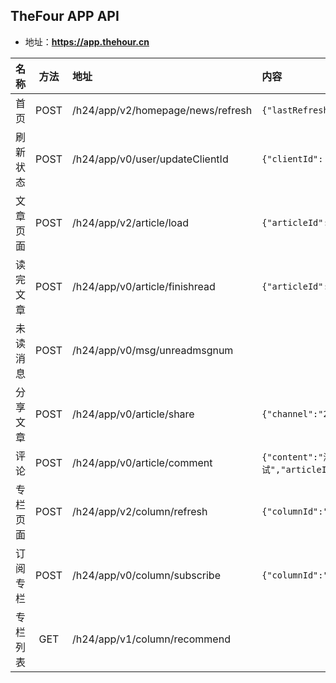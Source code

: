 ## TheFour APP API

- 地址：**https://app.thehour.cn**

|名称|方法|地址|内容|
|---|:---:|:---|:---|
|首页|POST|/h24/app/v2/homepage/news/refresh|```{"lastRefreshTime": "timespan"} ```|
|刷新状态|POST|/h24/app/v0/user/updateClientId|``` {"clientId": "value"} ```|
|文章页面|POST|/h24/app/v2/article/load|``` {"articleId":"value"} ```|
|读完文章|POST|/h24/app/v0/article/finishread|``` {"articleId":"137887"} ```|
|未读消息|POST|/h24/app/v0/msg/unreadmsgnum||
|分享文章|POST|/h24/app/v0/article/share|` {"channel":"2","articleId":"138002"} `|
|评论|POST|/h24/app/v0/article/comment|` {"content":"测试测试","articleId":"137907","parentId":""} `|
|专栏页面|POST|/h24/app/v2/column/refresh|` {"columnId":"88","lastRefreshTime":0} `|
|订阅专栏|POST|/h24/app/v0/column/subscribe|` {"columnId":"88"} `|
|专栏列表|GET|/h24/app/v1/column/recommend|

